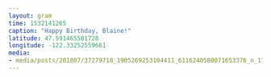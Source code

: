 ```yaml
---
layout: gram
time: 1532141265
caption: "Happy Birthday, Blaine!"
latitude: 47.591465581728
longitude: -122.33252559661
media:
- media/posts/201807/37279718_1905269253104411_6116240580071653376_n_17941998814092203.jpg
---
```

